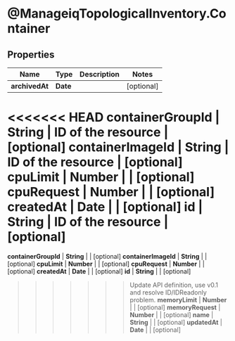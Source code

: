 # @ManageiqTopologicalInventory.Container

## Properties
Name | Type | Description | Notes
------------ | ------------- | ------------- | -------------
**archivedAt** | **Date** |  | [optional] 
<<<<<<< HEAD
**containerGroupId** | **String** | ID of the resource | [optional] 
**containerImageId** | **String** | ID of the resource | [optional] 
**cpuLimit** | **Number** |  | [optional] 
**cpuRequest** | **Number** |  | [optional] 
**createdAt** | **Date** |  | [optional] 
**id** | **String** | ID of the resource | [optional] 
=======
**containerGroupId** | **String** |  | [optional] 
**containerImageId** | **String** |  | [optional] 
**cpuLimit** | **Number** |  | [optional] 
**cpuRequest** | **Number** |  | [optional] 
**createdAt** | **Date** |  | [optional] 
**id** | **String** |  | [optional] 
>>>>>>> Update API definition, use v0.1 and resolve ID/IDReadonly problem.
**memoryLimit** | **Number** |  | [optional] 
**memoryRequest** | **Number** |  | [optional] 
**name** | **String** |  | [optional] 
**updatedAt** | **Date** |  | [optional] 


